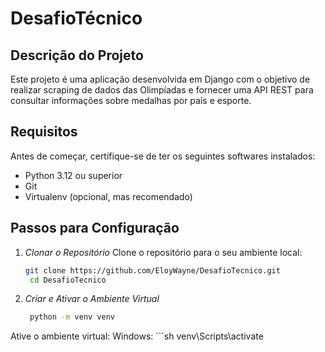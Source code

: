 # DesafioTécnico

## Descrição do Projeto

Este projeto é uma aplicação desenvolvida em Django com o objetivo de realizar scraping de dados das Olimpíadas e fornecer uma API REST para consultar informações sobre medalhas por país e esporte.

## Requisitos

Antes de começar, certifique-se de ter os seguintes softwares instalados:

* Python 3.12 ou superior
* Git
* Virtualenv (opcional, mas recomendado)

## Passos para Configuração

1. *Clonar o Repositório*
Clone o repositório para o seu ambiente local:
   ```sh
   git clone https://github.com/EloyWayne/DesafioTecnico.git
    cd DesafioTecnico

2. *Criar e Ativar o Ambiente Virtual*
   ```sh
    python -m venv venv
Ative o ambiente virtual:
 Windows:
     ```sh
     venv\Scripts\activate

